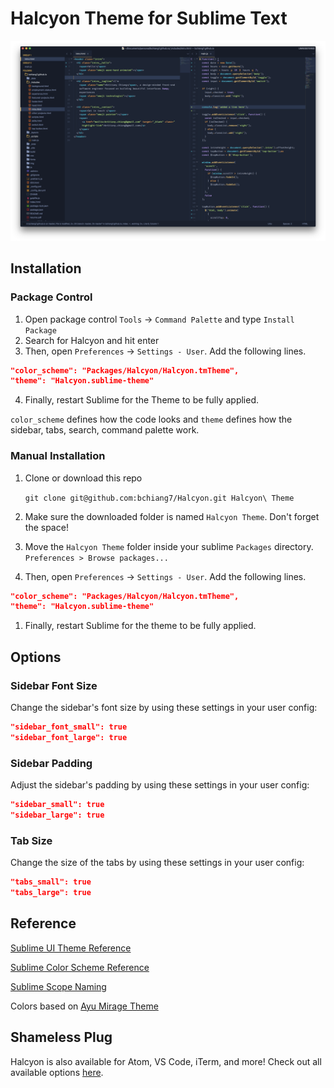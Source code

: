 # Halcyon Theme for Sublime Text

![demo](https://raw.githubusercontent.com/bchiang7/Halcyon/master/images/demo.png)

## Installation

### Package Control

1.  Open package control `Tools` → `Command Palette` and type `Install Package`
2.  Search for Halcyon and hit enter
3.  Then, open `Preferences` → `Settings - User`. Add the following lines.

```json
"color_scheme": "Packages/Halcyon/Halcyon.tmTheme",
"theme": "Halcyon.sublime-theme"
```

4.  Finally, restart Sublime for the Theme to be fully applied.

`color_scheme` defines how the code looks and `theme` defines how the sidebar, tabs, search, command palette work.

### Manual Installation

1.  Clone or download this repo

    `git clone git@github.com:bchiang7/Halcyon.git Halcyon\ Theme`

1.  Make sure the downloaded folder is named `Halcyon Theme`. Don't forget the space!
1.  Move the `Halcyon Theme` folder inside your sublime `Packages` directory. `Preferences > Browse packages...`
1.  Then, open `Preferences` → `Settings - User`. Add the following lines.

```json
"color_scheme": "Packages/Halcyon/Halcyon.tmTheme",
"theme": "Halcyon.sublime-theme"
```

1.  Finally, restart Sublime for the theme to be fully applied.

## Options

### Sidebar Font Size

Change the sidebar's font size by using these settings in your user config:

```json
"sidebar_font_small": true
"sidebar_font_large": true
```

### Sidebar Padding

Adjust the sidebar's padding by using these settings in your user config:

```json
"sidebar_small": true
"sidebar_large": true
```

### Tab Size

Change the size of the tabs by using these settings in your user config:

```json
"tabs_small": true
"tabs_large": true
```

## Reference

[Sublime UI Theme Reference](https://www.sublimetext.com/docs/3/themes.html)

[Sublime Color Scheme Reference](http://docs.sublimetext.info/en/latest/reference/color_schemes.html)

[Sublime Scope Naming](https://www.sublimetext.com/docs/3/scope_naming.html)

Colors based on [Ayu Mirage Theme](https://github.com/dempfi/ayu)

## Shameless Plug

Halcyon is also available for Atom, VS Code, iTerm, and more! Check out all available options [here](https://brittanychiang.com/halcyon-site/).
